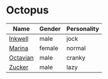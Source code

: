 # Octopus

|Name|Gender|Personality|
|---|---|---|
|[Inkwell](github.com/lindsaygelle/animalcrossing/villager/octopus/inkwell)|male|jock|
|[Marina](github.com/lindsaygelle/animalcrossing/villager/octopus/marina)|female|normal|
|[Octavian](github.com/lindsaygelle/animalcrossing/villager/octopus/octavian)|male|cranky|
|[Zucker](github.com/lindsaygelle/animalcrossing/villager/octopus/zucker)|male|lazy|
